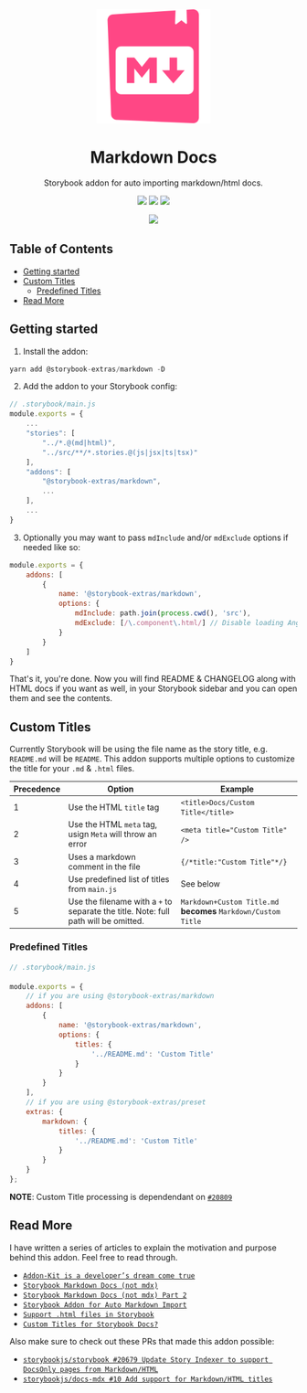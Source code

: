 <div align="center">

<img src="https://raw.githubusercontent.com/sheriffMoose/storybook-extras/master/logos/markdown.svg" alt="logo" width="200" />

<h1>Markdown Docs</h1>
<p>Storybook addon for auto importing markdown/html docs.</p>

![][img.node]
[![][img.npm]][link.npm]
[![][img.storybook]][link.npm]

[![][img.banner]][link.npm]

</div>

<h2>Table of Contents</h2>

- [Getting started](#getting-started)
- [Custom Titles](#custom-titles)
  - [Predefined Titles](#predefined-titles)
- [Read More](#read-more)

## Getting started

1. Install the addon:

```js
yarn add @storybook-extras/markdown -D
```

2. Add the addon to your Storybook config:

```js
// .storybook/main.js
module.exports = {
    ...
    "stories": [
        "../*.@(md|html)",
        "../src/**/*.stories.@(js|jsx|ts|tsx)"
    ],
    "addons": [
        "@storybook-extras/markdown",
        ...
    ],
    ...
}
```

3. Optionally you may want to pass `mdInclude` and/or `mdExclude` options if needed like so:

```js
module.exports = {
    addons: [
        {
            name: '@storybook-extras/markdown',
            options: {
                mdInclude: path.join(process.cwd(), 'src'),
                mdExclude: [/\.component\.html/] // Disable loading Angular component files
            }
        }
    ]
}
```

That's it, you're done. Now you will find README & CHANGELOG along with HTML docs if you want as well, in your Storybook sidebar and you can open them and see the contents.

## Custom Titles

Currently Storybook will be using the file name as the story title, e.g. `README.md` will be `README`. This addon supports multiple options to customize the title for your `.md` & `.html` files.

| Precedence | Option | Example |
| -- | --- | --- |
| 1 | Use the HTML `title` tag | `<title>Docs/Custom Title</title>`  |
| 2 | Use the HTML `meta` tag, usign `Meta` will throw an error | `<meta title="Custom Title" />` |
| 3 | Uses a markdown comment in the file | `{/*title:"Custom Title"*/}` |
| 4 | Use predefined list of titles from `main.js` | See below |
| 5 | Use the filename with a `+` to separate the title. Note: full path will be omitted. | `Markdown+Custom Title.md` **becomes** `Markdown/Custom Title` |


### Predefined Titles

```js
// .storybook/main.js

module.exports = {
    // if you are using @storybook-extras/markdown
    addons: [
        {
            name: '@storybook-extras/markdown',
            options: {
                titles: {
                    '../README.md': 'Custom Title'
                }
            }
        }
    ],
    // if you are using @storybook-extras/preset
    extras: {
        markdown: {
            titles: {
                '../README.md': 'Custom Title'
            }
        }
    }
};
```

**NOTE**:
Custom Title processing is dependendant on [`#20809`](https://github.com/storybookjs/storybook/pull/20809)


## Read More

I have written a series of articles to explain the motivation and purpose behind this addon. Feel free to read through.

* [`Addon-Kit is a developer’s dream come true`](https://sheriffmoose.medium.com/storybook-addon-kit-is-a-developers-dream-come-true-65ab254970d5)
* [`Storybook Markdown Docs (not mdx)`](https://sheriffmoose.medium.com/storybook-markdown-docs-not-mdx-cfa25632ebfc)
* [`Storybook Markdown Docs (not mdx) Part 2`](https://sheriffmoose.medium.com/storybook-markdown-docs-not-mdx-part-2-757463fcad84)
* [`Storybook Addon for Auto Markdown Import`](https://sheriffmoose.medium.com/storybook-addon-for-auto-markdown-import-74f58b6d9c5c)
* [`Support .html files in Storybook`](https://sheriffmoose.medium.com/support-html-files-in-storybook-9e4da45a829a)
* [`Custom Titles for Storybook Docs?`](https://sheriffmoose.medium.com/custom-titles-for-storybook-docs-644927607692)

Also make sure to check out these PRs that made this addon possible:

* [`storybookjs/storybook #20679 Update Story Indexer to support DocsOnly pages from Markdown/HTML`](https://github.com/storybookjs/storybook/pull/20679)
* [`storybookjs/docs-mdx #10 Add support for Markdown/HTML titles`](https://github.com/storybookjs/docs-mdx/pull/10)











[img.node]:
https://img.shields.io/node/v/@storybook-extras/console?logo=node.js&logoColor=white&labelColor=339933&color=grey&label=
[img.npm]:
https://img.shields.io/npm/v/@storybook-extras/markdown?logo=npm&logoColor=white&labelColor=CB3837&color=grey&label=
[img.storybook]:
https://img.shields.io/npm/dependency-version/@storybook-extras/markdown/dev/storybook?logo=storybook&logoColor=white&labelColor=FF4785&color=grey&label=
[img.banner]:
https://nodei.co/npm/@storybook-extras/markdown.png

[link.npm]:
https://npmjs.org/package/@storybook-extras/markdown